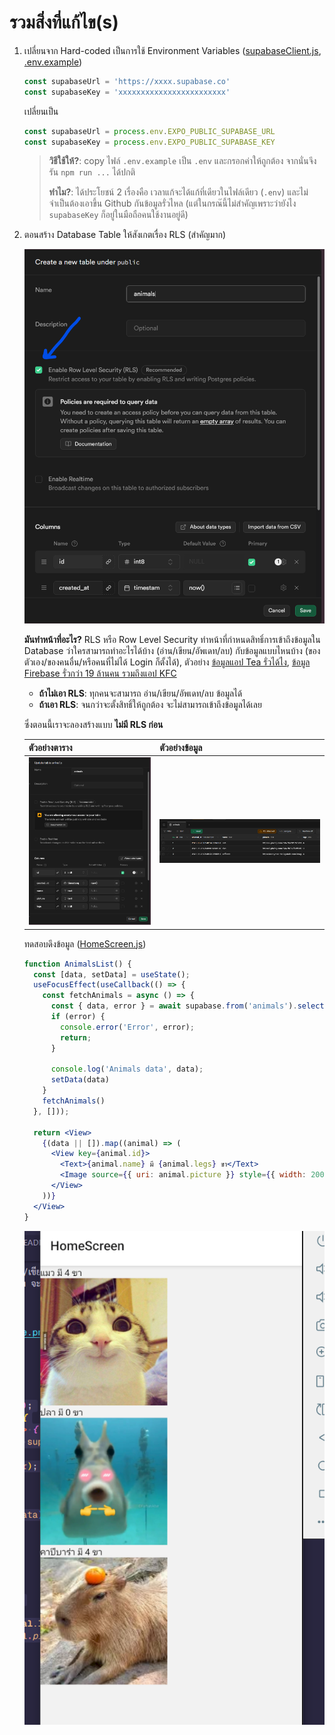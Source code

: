 # รวมสิ่งที่แก้ไข(s)

1. เปลี่ยนจาก Hard-coded เป็นการใช้ Environment Variables ([supabaseClient.js](myapp/supabaseClient.js), [.env.example](myapp/.env.example))

   ```js
   const supabaseUrl = 'https://xxxx.supabase.co'
   const supabaseKey = 'xxxxxxxxxxxxxxxxxxxxxxxx'
   ```

   เปลี่ยนเป็น

   ```js
   const supabaseUrl = process.env.EXPO_PUBLIC_SUPABASE_URL
   const supabaseKey = process.env.EXPO_PUBLIC_SUPABASE_KEY
   ```

   > **วิธีใช้ให้?**: copy ไฟล์ `.env.example` เป็น `.env` และกรอกค่าให้ถูกต้อง
   > จากนั่นจึงรัน `npm run ...` ได้ปกติ
   >
   > **ทำไม?**: ได้ประโยชน์ 2 เรื่องคือ เวลาแก้จะได้แก้ที่เดียวในไฟล์เดียว (`.env`) และไม่จำเป็นต้องเอาขึ้น Github กันข้อมูลรั่วไหล (แต่ในกรณ๊นี้ไม่สำคัญเพราะว่ายังไง `supabaseKey` ก็อยู่ในมือถือคนใช้งานอยู่ดี)

2. ตอนสร้าง Database Table ให้สังเกตเรื่อง RLS (สำคัญมาก)

   ![alt text](attachments/rls.png)

   **มันทำหน้าที่อะไร?** RLS หรือ Row Level Security ทำหน้าที่กำหนดสิทธิ์การเข้าถึงข้อมูลใน Database ว่าใครสามารถทำอะไรได้บ้าง (อ่าน/เขียน/อัพเดท/ลบ) กับข้อมูลแบบไหนบ้าง (ของตัวเอง/ของคนอื่น/หรือคนที่ไม่ได้ Login ก็ตั้งได้), ตัวอย่าง [ข้อมูลแอป Tea รั่วได้ไง](https://youtu.be/npfUPhu2aZg), [ข้อมูล Firebase รั่วกว่า 19 ล้านคน รวมถึงแอป KFC](https://www.bleepingcomputer.com/news/security/misconfigured-firebase-instances-leaked-19-million-plaintext-passwords/)

      - **ถ้าไม่เอา RLS**: ทุกคนจะสามารถ อ่าน/เขียน/อัพเดท/ลบ ข้อมูลได้
      - **ถ้าเอา RLS**: จนกว่าจะตั้งสิทธิ์ให้ถูกต้อง จะไม่สามารถเข้าถึงข้อมูลได้เลย

    ซึ่งตอนนี้เราจะลองสร้างแบบ **ไม่มี RLS ก่อน**

    | ตัวอย่างตาราง                               | ตัวอย่างข้อมูล                               |
    | ----------------------------------------- | ---------------------------------------- |
    | ![alt text](attachments/animal_table.png) | ![alt text](attachments/aniaml_data.png) |

    ทดสอบดึงข้อมูล ([HomeScreen.js](myapp/HomeScreen.js))

    ```jsx
    function AnimalsList() {
      const [data, setData] = useState();
      useFocusEffect(useCallback(() => {
        const fetchAnimals = async () => {
          const { data, error } = await supabase.from('animals').select()
          if (error) {
            console.error('Error', error);
            return;
          }

          console.log('Animals data', data);
          setData(data)
        }
        fetchAnimals()
      }, []));

      return <View>
        {(data || []).map((animal) => (
          <View key={animal.id}>
            <Text>{animal.name} มี {animal.legs} ขา</Text>
            <Image source={{ uri: animal.picture }} style={{ width: 200, height: 200 }} />
          </View>
        ))}
      </View>
    }
    ```

    ![alt text](attachments/select_animals.png)
